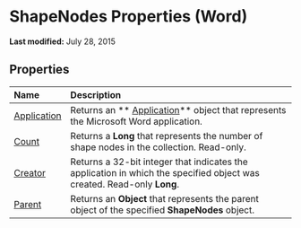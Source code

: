 
# ShapeNodes Properties (Word)

 **Last modified:** July 28, 2015


## Properties



|**Name**|**Description**|
|:-----|:-----|
| [Application](1fc8e643-a024-8eb2-395d-223541299198.md)|Returns an  ** [Application](d1cf6f8f-4e88-bf01-93b4-90a83f79cb44.md)** object that represents the Microsoft Word application.|
| [Count](0143ede9-5ebc-ab12-90af-ab25886ddd0a.md)|Returns a  **Long** that represents the number of shape nodes in the collection. Read-only.|
| [Creator](1c528b1c-0dbd-1757-f7eb-9696dbec2cf9.md)|Returns a 32-bit integer that indicates the application in which the specified object was created. Read-only  **Long**.|
| [Parent](3a3a6b13-eb7b-63d9-77f7-be737dda2916.md)|Returns an  **Object** that represents the parent object of the specified **ShapeNodes** object.|
